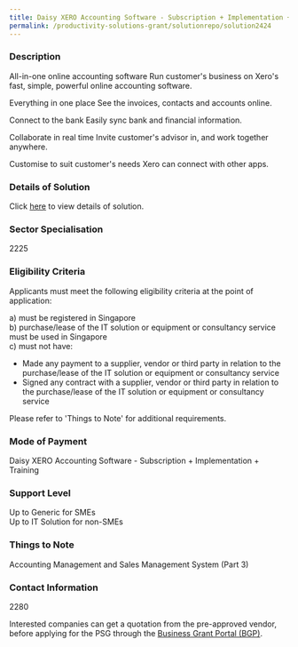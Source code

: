 ```yaml
---
title: Daisy XERO Accounting Software - Subscription + Implementation + Training
permalink: /productivity-solutions-grant/solutionrepo/solution2424
---
```


### Description

All-in-one online accounting software
Run customer's business on Xero's fast, simple, powerful online accounting software.

Everything in one place
See the invoices, contacts and accounts online.

Connect to the bank
Easily sync bank and financial information.

Collaborate in real time
Invite customer's advisor in, and work together anywhere.

Customise to suit customer's needs
Xero can connect with other apps.

### Details of Solution

Click <a href='Daisy Consultants Pte Ltd' target='_blank' rel='noopener'>here</a> to view details of solution.

### Sector Specialisation

 2225 

### Eligibility Criteria

Applicants must meet the following eligibility criteria at the point of application:

a) must be registered in Singapore <br>
b) purchase/lease of the IT solution or equipment or consultancy service must be used in Singapore <br>
c) must not have:
- Made any payment to a supplier, vendor or third party in relation to the purchase/lease of the IT solution or equipment or consultancy service
- Signed any contract with a supplier, vendor or third party in relation to the purchase/lease of the IT solution or equipment or consultancy service

Please refer to 'Things to Note' for additional requirements.

### Mode of Payment
Daisy XERO Accounting Software - Subscription + Implementation + Training

### Support Level
Up to Generic for SMEs <br>
Up to IT Solution for non-SMEs

### Things to Note
Accounting Management and Sales Management System (Part 3)

### Contact Information
2280

Interested companies can get a quotation from the pre-approved vendor, before applying for the PSG through the <a target='_blank' rel='noopener' href='https://www.businessgrants.gov.sg/'>Business Grant Portal (BGP)</a>.
